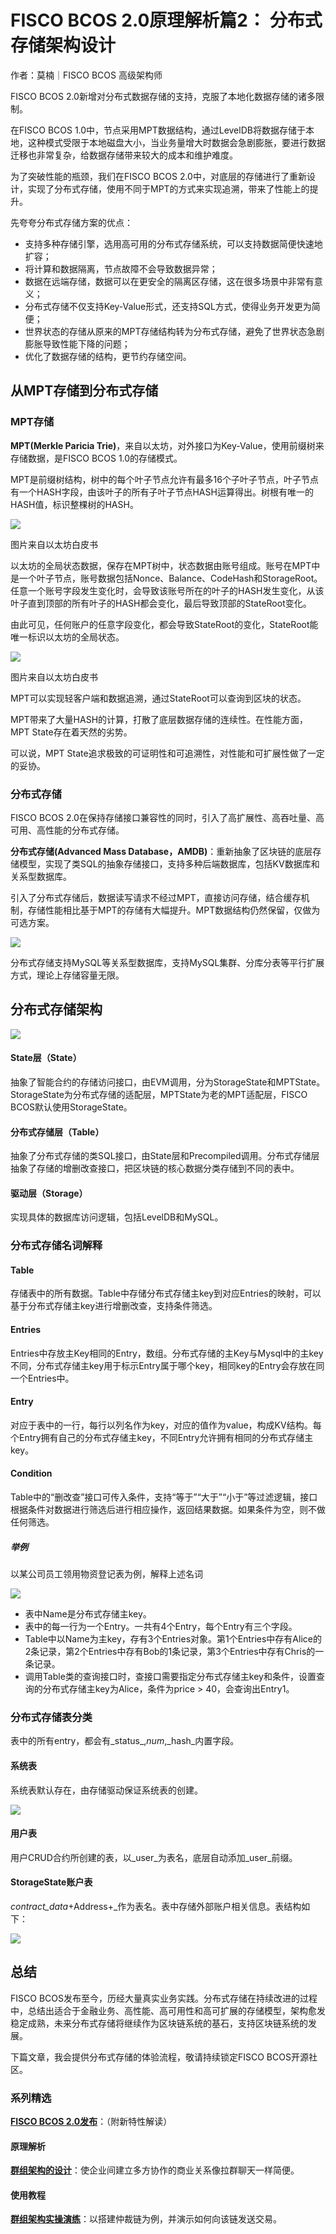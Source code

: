 # FISCO BCOS 2.0原理解析篇2： 分布式存储架构设计

作者：莫楠｜FISCO BCOS 高级架构师

FISCO BCOS 2.0新增对分布式数据存储的支持，克服了本地化数据存储的诸多限制。

在FISCO BCOS 1.0中，节点采用MPT数据结构，通过LevelDB将数据存储于本地，这种模式受限于本地磁盘大小，当业务量增大时数据会急剧膨胀，要进行数据迁移也非常复杂，给数据存储带来较大的成本和维护难度。

为了突破性能的瓶颈，我们在FISCO BCOS 2.0中，对底层的存储进行了重新设计，实现了分布式存储，使用不同于MPT的方式来实现追溯，带来了性能上的提升。

先夸夸分布式存储方案的优点：

- 支持多种存储引擎，选用高可用的分布式存储系统，可以支持数据简便快速地扩容；
- 将计算和数据隔离，节点故障不会导致数据异常；
- 数据在远端存储，数据可以在更安全的隔离区存储，这在很多场景中非常有意义；
- 分布式存储不仅支持Key-Value形式，还支持SQL方式，使得业务开发更为简便；
- 世界状态的存储从原来的MPT存储结构转为分布式存储，避免了世界状态急剧膨胀导致性能下降的问题；
- 优化了数据存储的结构，更节约存储空间。

## 从MPT存储到分布式存储

### MPT存储

**MPT(Merkle Paricia Trie)**，来自以太坊，对外接口为Key-Value，使用前缀树来存储数据，是FISCO BCOS 1.0的存储模式。

MPT是前缀树结构，树中的每个叶子节点允许有最多16个子叶子节点，叶子节点有一个HASH字段，由该叶子的所有子叶子节点HASH运算得出。树根有唯一的HASH值，标识整棵树的HASH。

![](../../../../images/articles/3003/IMG_5088.JPG)

图片来自以太坊白皮书

以太坊的全局状态数据，保存在MPT树中，状态数据由账号组成。账号在MPT中是一个叶子节点，账号数据包括Nonce、Balance、CodeHash和StorageRoot。任意一个账号字段发生变化时，会导致该账号所在的叶子的HASH发生变化，从该叶子直到顶部的所有叶子的HASH都会变化，最后导致顶部的StateRoot变化。

由此可见，任何账户的任意字段变化，都会导致StateRoot的变化，StateRoot能唯一标识以太坊的全局状态。

![](../../../../images/articles/3003/IMG_5089.JPG)

图片来自以太坊白皮书

MPT可以实现轻客户端和数据追溯，通过StateRoot可以查询到区块的状态。

MPT带来了大量HASH的计算，打散了底层数据存储的连续性。在性能方面，MPT State存在着天然的劣势。

可以说，MPT State追求极致的可证明性和可追溯性，对性能和可扩展性做了一定的妥协。

### 分布式存储

FISCO BCOS 2.0在保持存储接口兼容性的同时，引入了高扩展性、高吞吐量、高可用、高性能的分布式存储。

**分布式存储(Advanced Mass Database，AMDB)**：重新抽象了区块链的底层存储模型，实现了类SQL的抽象存储接口，支持多种后端数据库，包括KV数据库和关系型数据库。 

引入了分布式存储后，数据读写请求不经过MPT，直接访问存储，结合缓存机制，存储性能相比基于MPT的存储有大幅提升。MPT数据结构仍然保留，仅做为可选方案。

![](../../../../images/articles/3003/IMG_5090.JPG)

分布式存储支持MySQL等关系型数据库，支持MySQL集群、分库分表等平行扩展方式，理论上存储容量无限。

## 分布式存储架构

![](../../../../images/articles/3003/IMG_5091.JPG)

#### State层（State）

抽象了智能合约的存储访问接口，由EVM调用，分为StorageState和MPTState。StorageState为分布式存储的适配层，MPTState为老的MPT适配层，FISCO BCOS默认使用StorageState。

#### 分布式存储层（Table）

抽象了分布式存储的类SQL接口，由State层和Precompiled调用。分布式存储层抽象了存储的增删改查接口，把区块链的核心数据分类存储到不同的表中。

#### 驱动层（Storage）

实现具体的数据库访问逻辑，包括LevelDB和MySQL。

### **分布式存储名词解释**

#### Table

存储表中的所有数据。Table中存储分布式存储主key到对应Entries的映射，可以基于分布式存储主key进行增删改查，支持条件筛选。

#### Entries

Entries中存放主Key相同的Entry，数组。分布式存储的主Key与Mysql中的主key不同，分布式存储主key用于标示Entry属于哪个key，相同key的Entry会存放在同一个Entries中。

#### Entry

对应于表中的一行，每行以列名作为key，对应的值作为value，构成KV结构。每个Entry拥有自己的分布式存储主key，不同Entry允许拥有相同的分布式存储主key。

#### Condition

Table中的“删改查”接口可传入条件，支持“等于”“大于”“小于”等过滤逻辑，接口根据条件对数据进行筛选后进行相应操作，返回结果数据。如果条件为空，则不做任何筛选。

##### 举例

以某公司员工领用物资登记表为例，解释上述名词

![](../../../../images/articles/3003/IMG_5092.PNG)

- 表中Name是分布式存储主key。
- 表中的每一行为一个Entry。一共有4个Entry，每个Entry有三个字段。
- Table中以Name为主key，存有3个Entries对象。第1个Entries中存有Alice的2条记录，第2个Entries中存有Bob的1条记录，第3个Entries中存有Chris的一条记录。
- 调用Table类的查询接口时，查接口需要指定分布式存储主key和条件，设置查询的分布式存储主key为Alice，条件为price > 40，会查询出Entry1。

### 分布式存储表分类

表中的所有entry，都会有_status_,_num_,_hash_内置字段。

#### 系统表

系统表默认存在，由存储驱动保证系统表的创建。

![](../../../../images/articles/3003/IMG_5093.JPG)


#### 用户表

用户CRUD合约所创建的表，以_user_<TableName>为表名，底层自动添加_user_前缀。

#### StorageState账户表

_contract_data_+Address+_作为表名。表中存储外部账户相关信息。表结构如下：

![](../../../../images/articles/3003/IMG_5094.PNG)

## 总结

FISCO BCOS发布至今，历经大量真实业务实践。分布式存储在持续改进的过程中，总结出适合于金融业务、高性能、高可用性和高可扩展的存储模型，架构愈发稳定成熟，未来分布式存储将继续作为区块链系统的基石，支持区块链系统的发展。

下篇文章，我会提供分布式存储的体验流程，敬请持续锁定FISCO BCOS开源社区。

### 系列精选

[**FISCO BCOS 2.0发布**](https://mp.weixin.qq.com/s?__biz=MzA3MTI5Njg4Mw==&mid=2247485340&idx=1&sn=310a442382c879aecaa0cb37c1bce289&chksm=9f2ef580a8597c96cada2526ad2df2e65c00c62a50bcebbd41d84c36aadfac2526f6a12aa2ec&token=705851025&lang=zh_CN#rd)：（附新特性解读）

#### 原理解析

[**群组架构的设计**](https://mp.weixin.qq.com/s?__biz=MzA3MTI5Njg4Mw==&mid=2247485338&idx=1&sn=9ce03340c699a8527960a0d0b26d4923&chksm=9f2ef586a8597c9003192718c1f60ed486570f6a334c9713cc7e99ede91c6f3ddcd7f438821f&token=705851025&lang=zh_CN#rd)：使企业间建立多方协作的商业关系像拉群聊天一样简便。

#### 使用教程

[**群组架构实操演练**](https://mp.weixin.qq.com/s?__biz=MzA3MTI5Njg4Mw==&mid=2247485337&idx=1&sn=622e88b631ae1bfe5789b2fe21576779&chksm=9f2ef585a8597c9311c972eb67174b3638f7b69d87d6eea243fc327bf515159fb53f216a5fec&token=705851025&lang=zh_CN#rd)：以搭建仲裁链为例，并演示如何向该链发送交易。



